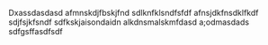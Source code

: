 Dxassdasdasd
afmnskdjfbskjfnd
sdlknfklsndfsfdf
afnsjdkfnsdklfkdf
sdjfsjkfsndf
sdfkskjaisondaidn
alkdnsmalskmfdasd
a;odmasdads
sdfgsffasdfsdf